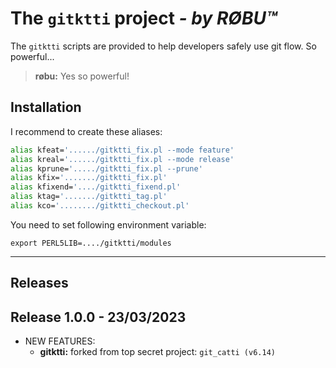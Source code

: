 # The `gitktti` project *- by R&Oslash;BU&trade;*

The `gitktti` scripts are provided to help developers safely use git flow. So powerful...
>**r&oslash;bu:** Yes so powerful!

## Installation

I recommend to create these aliases:

```bash
alias kfeat='....../gitktti_fix.pl --mode feature'
alias kreal='....../gitktti_fix.pl --mode release'
alias kprune='...../gitktti_fix.pl --prune'
alias kfix='......./gitktti_fix.pl'
alias kfixend='..../gitktti_fixend.pl'
alias ktag='......./gitktti_tag.pl'
alias kco='......../gitktti_checkout.pl'
```

You need to set following environment variable:

```text
export PERL5LIB=..../gitktti/modules
```

***

## Releases

## Release 1.0.0 - 23/03/2023

* NEW FEATURES:
  * **gitktti:** forked from top secret project: `git_catti (v6.14)`
